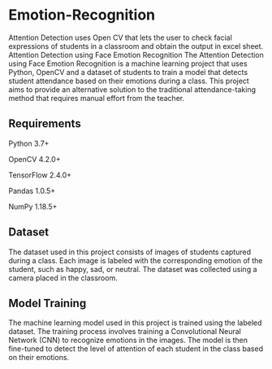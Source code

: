 # Emotion-Recognition
Attention Detection uses Open CV that lets the user to check facial expressions of students in a classroom and obtain the output in excel sheet.
Attention Detection using Face Emotion Recognition
The Attention Detection using Face Emotion Recognition is a machine learning project that uses Python, OpenCV and a dataset of students to train a model that detects student attendance based on their emotions during a class. This project aims to provide an alternative solution to the traditional attendance-taking method that requires manual effort from the teacher.

## Requirements

Python 3.7+

OpenCV 4.2.0+

TensorFlow 2.4.0+

Pandas 1.0.5+

NumPy 1.18.5+

## Dataset

The dataset used in this project consists of images of students captured during a class. Each image is labeled with the corresponding emotion of the student, such as happy, sad, or neutral. The dataset was collected using a camera placed in the classroom.

## Model Training

The machine learning model used in this project is trained using the labeled dataset. The training process involves training a Convolutional Neural Network (CNN) to recognize emotions in the images. The model is then fine-tuned to detect the level of attention of each student in the class based on their emotions.


 

